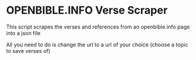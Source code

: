 # OPENBIBLE.INFO Verse Scraper
This script scrapes the verses and references from an openbible.info page into a json file

All you need to do is change the url to a url of your choice (choose a topic to save verses of)
